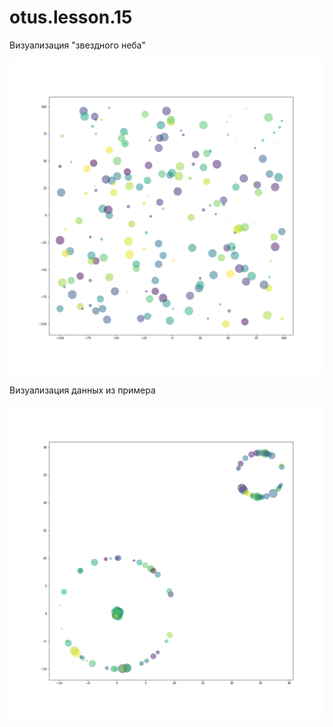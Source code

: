 # otus.lesson.15

Визуализация "звездного неба"

![Alt text](https://github.com/Porphyrion/otus.lesson.15/blob/master/sky_plot.png)

Визуализация данных из примера

![Alt text](https://github.com/Porphyrion/otus.lesson.15/blob/master/example_plot.png)



